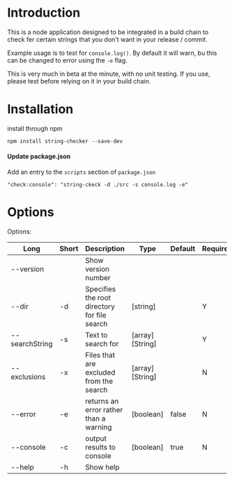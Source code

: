 # Introduction
This is a node application designed to be integrated in a build chain to check fer certain strings that you don't want
in your release / commit.

Example usage is to test for `console.log()`. By default it will warn, bu this can be changed to error using the `-e`
flag.

This is very much in beta at the minute, with no unit testing. If you use, please test before relying on it in your
build chain.

# Installation
install through npm

`npm install string-checker --save-dev`

#### Update package.json

Add an entry to the `scripts` section of `package.json`

`"check:console": "string-ckeck -d ./src -s console.log -e"`

# Options
Options:

| Long | Short | Description | Type | Default | Required |
|------|-------|-------------|------|---------|----------|
| --version | | Show version number| | |  |
| --dir| -d | Specifies the root directory for file search | [string] | | Y
| --searchString | -s | Text to search for | [array] [String] | |Y|
| --exclusions| -x | Files that are excluded from the search | [array] [String] | | N |
| --error | -e | returns an error rather than a warning | [boolean] | false | N |
| --console | -c | output results to console | [boolean] | true | N |
| --help | -h | Show help | | | |
